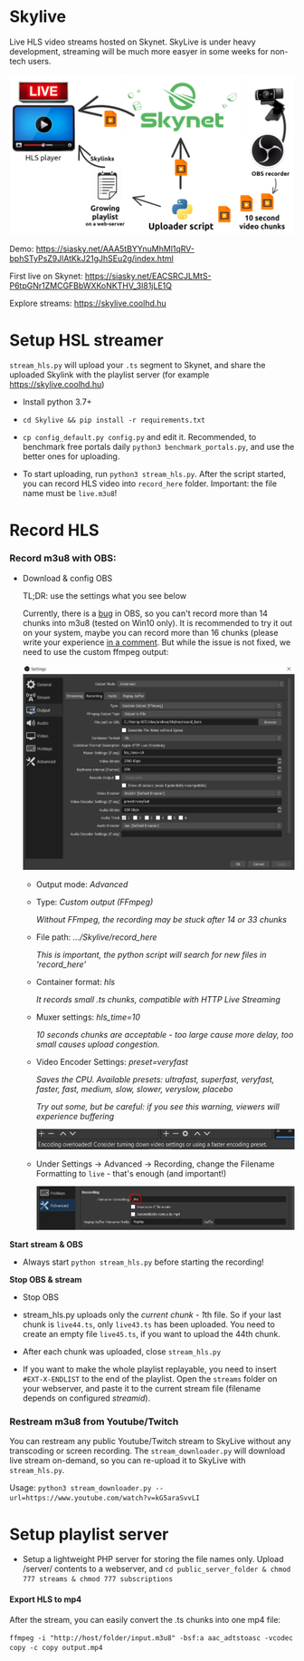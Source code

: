 # Skylive

Live HLS video streams hosted on Skynet. SkyLive is under heavy development, streaming will be much more easyer in some weeks for non-tech users.

![How SkyLive works](https://raw.githubusercontent.com/DaWe35/Skylive/master/docs/how%20it%20works.jpg)

Demo: https://siasky.net/AAA5tBYYnuMhMl1qRV-bphSTyPsZ9JlAtKkJ21gJhSEu2g/index.html

First live on Skynet: https://siasky.net/EACSRCJLMtS-P6tpGNr1ZMCGFBbWXKoNKTHV_3l81jLE1Q

Explore streams: https://skylive.coolhd.hu

# Setup HSL streamer

`stream_hls.py` will upload your `.ts` segment to Skynet, and share the uploaded Skylink with the playlist server (for example https://skylive.coolhd.hu)

- Install python 3.7+

- `cd Skylive && pip install -r requirements.txt`

- `cp config_default.py config.py` and edit it. Recommended, to benchmark free portals daily `python3 benchmark_portals.py`, and use the better ones for uploading.

- To start uploading, run `python3 stream_hls.py`. After the script started, you can record HLS video into `record_here` folder. Important: the file name must be `live.m3u8`!

# Record HLS

### Record m3u8 with OBS:

- Download & config OBS

  TL;DR: use the settings what you see below
  
  Currently, there is a [bug](https://github.com/obsproject/obs-studio/issues/2500) in OBS, so you can't record more than 14 chunks into m3u8 (tested on Win10 only). It is recommended to try it out on your system, maybe you can record more than 16 chunks (please write your experience [in a comment](https://github.com/obsproject/obs-studio/issues/2500). But while the issue is not fixed, we need to use the custom ffmpeg output:
  
  ![OBS settings](https://raw.githubusercontent.com/DaWe35/Skylive/master/docs/obs_settings.jpg)

    - Output mode: *Advanced*
    
    - Type: *Custom output (FFmpeg)*
    
      *Without FFmpeg, the recording may be stuck after 14 or 33 chunks*
    
    - File path: *.../Skylive/record_here*
    
      *This is important, the python script will search for new files in 'record_here'*
    
    - Container format: *hls*
    
      *It records small .ts chunks, compatible with HTTP Live Streaming*
    
    - Muxer settings: *hls_time=10*
    
      *10 seconds chunks are acceptable - too large cause more delay, too small causes upload congestion.*
      
    - Video Encoder Settings: *preset=veryfast*
    
      *Saves the CPU. Available presets: ultrafast, superfast, veryfast, faster, fast, medium, slow, slower, veryslow, placebo*
      
      *Try out some, but be careful: if you see this warning, viewers will experience buffering*
      
      ![OBS recording overloaded](https://raw.githubusercontent.com/DaWe35/Skylive/master/docs/overload.jpg)
    
    - Under Settings -> Advanced -> Recording, change the Filename Formatting to `live` - that's enough (and important!)
    
      ![OBS filename](https://raw.githubusercontent.com/DaWe35/Skylive/master/docs/obs_filename.jpg)

**Start stream & OBS**

- Always start `python stream_hls.py` before starting the recording!

**Stop OBS & stream**

- Stop OBS

- stream_hls.py uploads only the *current chunk - 1*th file. So if your last chunk is `live44.ts`, only `live43.ts` has been uploaded. You need to create an empty file `live45.ts`, if you want to upload the 44th chunk.

- After each chunk was uploaded, close `stream_hls.py`

- If you want to make the whole playlist replayable, you need to insert `#EXT-X-ENDLIST` to the end of the playlist. Open the `streams` folder on your webserver, and paste it to the current stream file (filename depends on configured *streamid*).

### Restream m3u8 from Youtube/Twitch

You can restream any public Youtube/Twitch stream to SkyLive without any transcoding or screen recording. The `stream_downloader.py` will download live stream on-demand, so you can re-upload it to SkyLive with `stream_hls.py`.

Usage: `python3 stream_downloader.py --url=https://www.youtube.com/watch?v=kG5araSvvLI`

# Setup playlist server

- Setup a lightweight PHP server for storing the file names only. Upload /server/ contents to a webserver, and `cd public_server_folder & chmod 777 streams & chmod 777 subscriptions`

#### Export HLS to mp4

After the stream, you can easily convert the .ts chunks into one mp4 file:

`ffmpeg -i "http://host/folder/input.m3u8" -bsf:a aac_adtstoasc -vcodec copy -c copy output.mp4`
